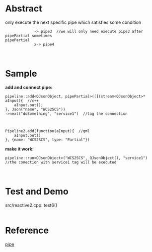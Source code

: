 # Abstract
only execute the next specific pipe which satisfies some condition  
```
             -> pipe3  //we will only need execute pipe3 after pipePartial sometimes
pipePartial
             x-> pipe4
```
</br>

# Sample
**add and connect pipe:**  
```
pipeline::add<QJsonObject, pipePartial>([](stream<QJsonObject>* aInput){  //c++
    aInput.out();
}, Json("name", "WCS2SCS"))
->next("doSomething", "service1")  //tag the connection



Pipeline2.add(function(aInput){  //qml
    aInput.out()  
}, {name: "WCS2SCS", type: "Partial"})
```  

**make it work:**  
```
pipeline::run<QJsonObject>("WCS2SCS", QJsonObject(), "service1")  //the conection with service1 tag will be executed
```  
</br>

# Test and Demo
src/reactive2.cpp: test6()  
</br>

# Reference
[pipe](pipe.md)